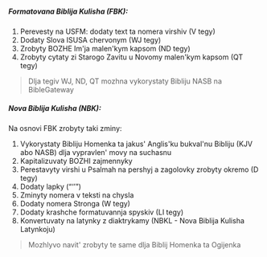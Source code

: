 ##### Formatovana Biblija Kulisha (FBK):

1. Perevesty na USFM: dodaty text ta nomera virshiv (V tegy)
2. Dodaty Slova ISUSA chervonym (WJ tegy)
3. Zrobyty BOZHE Im'ja malen'kym kapsom (ND tegy)
4. Zrobyty cytaty zi Starogo Zavitu u Novomy malen'kym kapsom (QT tegy)

> Dlja tegiv WJ, ND, QT mozhna vykorystaty Bibliju NASB na BibleGateway

##### Nova Biblija Kulisha (NBK):

Na osnovi FBK zrobyty taki zminy:

1. Vykorystaty Bibliju Homenka ta jakus' Anglis'ku bukval'nu Bibliju (KJV abo NASB) dlja vypravlen' movy na suchasnu
2. Kapitalizuvaty BOZHI zajmennyky
3. Perestavyty virshi u Psalmah na pershyj a zagolovky zrobyty okremo (D tegy)
4. Dodaty lapky (“‘’”)
5. Zminyty nomera v teksti na chysla
6. Dodaty nomera Stronga (W tegy)
7. Dodaty krashche formatuvannja spyskiv (LI tegy)
8. Konvertuvaty na latynky z diaktrykamy (NBKL - Nova Biblija Kulisha Latynkoju)

> Mozhlyvo navit' zrobyty te same dlja Biblij Homenka ta Ogijenka
